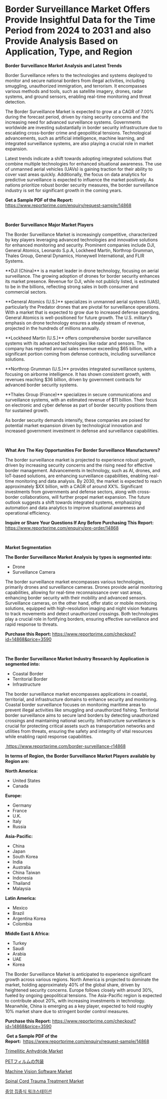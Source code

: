 <p><h1>Border Surveillance Market Offers Provide Insightful Data for the Time Period from 2024 to 2031 and also Provide Analysis Based on Application, Type, and Region</h1></p><p><strong>Border Surveillance Market Analysis and Latest Trends</strong></p>
<p><p>Border Surveillance refers to the technologies and systems deployed to monitor and secure national borders from illegal activities, including smuggling, unauthorized immigration, and terrorism. It encompasses various methods and tools, such as satellite imagery, drones, radar systems, and ground sensors, enabling real-time monitoring and threat detection.</p><p>The Border Surveillance Market is expected to grow at a CAGR of 7.00% during the forecast period, driven by rising security concerns and the increasing need for advanced surveillance systems. Governments worldwide are investing substantially in border security infrastructure due to escalating cross-border crime and geopolitical tensions. Technological advancements, such as artificial intelligence, machine learning, and integrated surveillance systems, are also playing a crucial role in market expansion.</p><p>Latest trends indicate a shift towards adopting integrated solutions that combine multiple technologies for enhanced situational awareness. The use of unmanned aerial vehicles (UAVs) is gaining traction for their ability to cover vast areas quickly. Additionally, the focus on data analytics for predictive surveillance is expected to influence the market positively. As nations prioritize robust border security measures, the border surveillance industry is set for significant growth in the coming years.</p></p>
<p><strong>Get a Sample PDF of the Report:&nbsp;</strong> <a href="https://www.reportprime.com/enquiry/request-sample/14868">https://www.reportprime.com/enquiry/request-sample/14868</a></p>
<p>&nbsp;</p>
<p><strong>Border Surveillance Major Market Players</strong></p>
<p><p>The Border Surveillance Market is increasingly competitive, characterized by key players leveraging advanced technologies and innovative solutions for enhanced monitoring and security. Prominent companies include DJI, General Atomics, Leonardo S.p.A, Lockheed Martin, Northrop Grumman, Thales Group, General Dynamics, Honeywell International, and FLIR Systems.</p><p>**DJI (China)** is a market leader in drone technology, focusing on aerial surveillance. The growing adoption of drones for border security enhances its market presence. Revenue for DJI, while not publicly listed, is estimated to be in the billions, reflecting strong sales in both consumer and commercial sectors.</p><p>**General Atomics (U.S.)** specializes in unmanned aerial systems (UAS), particularly the Predator drones that are pivotal for surveillance operations. With a market that is expected to grow due to increased defense spending, General Atomics is well-positioned for future growth. The U.S. military’s emphasis on drone technology ensures a steady stream of revenue, projected in the hundreds of millions annually.</p><p>**Lockheed Martin (U.S.)** offers comprehensive border surveillance systems with its advanced technologies like radar and sensors. The company has reported annual sales revenue exceeding $65 billion, with a significant portion coming from defense contracts, including surveillance solutions.</p><p>**Northrop Grumman (U.S.)** provides integrated surveillance systems, focusing on airborne intelligence. It has shown consistent growth, with revenues reaching $36 billion, driven by government contracts for advanced border security systems.</p><p>**Thales Group (France)** specializes in secure communications and surveillance systems, with an estimated revenue of $11 billion. Their focus on electronic and cyber defense as part of border security positions them for sustained growth.</p><p>As border security demands intensify, these companies are poised for potential market expansion driven by technological innovation and increased government investment in defense and surveillance capabilities.</p></p>
<p>&nbsp;</p>
<p><strong>What Are The Key Opportunities For Border Surveillance Manufacturers?</strong></p>
<p><p>The border surveillance market is projected to experience robust growth, driven by increasing security concerns and the rising need for effective border management. Advancements in technology, such as AI, drones, and IoT-based solutions, are enhancing surveillance capabilities, enabling real-time monitoring and data analysis. By 2030, the market is expected to reach approximately $XX billion, with a CAGR of around XX%. Significant investments from governments and defense sectors, along with cross-border collaborations, will further propel market expansion. The future outlook suggests a shift towards integrated systems, emphasizing automation and data analytics to improve situational awareness and operational efficiency.</p></p>
<p><strong>Inquire or Share Your Questions If Any Before Purchasing This Report:</strong> <a href="https://www.reportprime.com/enquiry/pre-order/14868">https://www.reportprime.com/enquiry/pre-order/14868</a></p>
<p>&nbsp;</p>
<p><strong>Market Segmentation</strong></p>
<p><strong>The Border Surveillance Market Analysis by types is segmented into:</strong></p>
<p><ul><li>Drone</li><li>Surveillance Camera</li></ul></p>
<p><p>The border surveillance market encompasses various technologies, primarily drones and surveillance cameras. Drones provide aerial monitoring capabilities, allowing for real-time reconnaissance over vast areas, enhancing border security with their mobility and advanced sensors. Surveillance cameras, on the other hand, offer static or mobile monitoring solutions, equipped with high-resolution imaging and night vision features to track movements and detect unauthorized crossings. Both technologies play a crucial role in fortifying borders, ensuring effective surveillance and rapid response to threats.</p></p>
<p><strong>Purchase this Report:&nbsp;</strong><a href="https://www.reportprime.com/checkout?id=14868&price=3590">https://www.reportprime.com/checkout?id=14868&price=3590</a></p>
<p>&nbsp;</p>
<p><strong>The Border Surveillance Market Industry Research by Application is segmented into:</strong></p>
<p><ul><li>Coastal Border</li><li>Territorial Border</li><li>Infrastructure</li></ul></p>
<p><p>The border surveillance market encompasses applications in coastal, territorial, and infrastructure domains to enhance security and monitoring. Coastal border surveillance focuses on monitoring maritime areas to prevent illegal activities like smuggling and unauthorized fishing. Territorial border surveillance aims to secure land borders by detecting unauthorized crossings and maintaining national security. Infrastructure surveillance is crucial for protecting critical assets such as transportation networks and utilities from threats, ensuring the safety and integrity of vital resources while enabling rapid response capabilities.</p></p>
<p><a href="https://www.reportprime.com/border-surveillance-r14868">&nbsp;https://www.reportprime.com/border-surveillance-r14868</a></p>
<p><strong>In terms of Region, the Border Surveillance Market Players available by Region are:</strong></p>
<p>
    <p> <strong> North America: </strong>
        <ul>
            <li>United States</li>
            <li>Canada</li>
        </ul>
        </p> 
    <p> <strong> Europe: </strong>
        <ul>
            <li>Germany</li>
            <li>France</li>
            <li>U.K.</li>
            <li>Italy</li>
            <li>Russia</li>
        </ul>
        </p> 
    <p> <strong> Asia-Pacific: </strong>
        <ul>
            <li>China</li>
            <li>Japan</li>
            <li>South Korea</li>
            <li>India</li>
            <li>Australia</li>
            <li>China Taiwan</li>
            <li>Indonesia</li>
            <li>Thailand</li>
            <li>Malaysia</li>
        </ul>
        </p> 
    <p> <strong> Latin America: </strong>
        <ul>
            <li>Mexico</li>
            <li>Brazil</li>
            <li>Argentina Korea</li>
            <li>Colombia</li>
        </ul>
        </p> 
    <p> <strong> Middle East & Africa: </strong>
        <ul>
            <li>Turkey</li>
            <li>Saudi</li>
            <li>Arabia</li>
            <li>UAE</li>
            <li>Korea</li>
        </ul>
    </p>
    </p>
<p><p>The Border Surveillance Market is anticipated to experience significant growth across various regions. North America is projected to dominate the market, holding approximately 40% of the global share, driven by heightened security concerns. Europe follows closely with around 30%, fueled by ongoing geopolitical tensions. The Asia-Pacific region is expected to contribute about 20%, with increasing investments in technology. Meanwhile, China is emerging as a key player, expected to hold roughly 10% market share due to stringent border control measures.</p></p>
<p><strong>Purchase this Report: </strong><a href="https://www.reportprime.com/checkout?id=14868&price=3590">https://www.reportprime.com/checkout?id=14868&price=3590</a></p>
<p>&nbsp;<strong>Get a Sample PDF of the Report:&nbsp;&nbsp;</strong><a href="https://www.reportprime.com/enquiry/request-sample/14868">https://www.reportprime.com/enquiry/request-sample/14868</a></p>
<p><strong></strong></p>
<p><p><a href="https://medium.com/@johnsantos2562/what-is-trimellitic-anhydride-market-f8ba4196d933">Trimellitic Anhydride Market</a></p><p><a href="https://medium.com/@alonzomoenrt8956/packaging-pet-film-market-%E3%81%AF-%E3%82%B3%E3%82%B9%E3%83%88%E7%AE%A1%E7%90%86%E3%81%A8%E5%8A%B9%E7%8E%87%E5%90%91%E4%B8%8A%E3%82%92%E5%84%AA%E5%85%88%E3%81%97%E3%81%BE%E3%81%99-%E3%81%95%E3%82%89%E3%81%AB-%E5%A0%B1%E5%91%8A%E6%9B%B8%E3%81%AF%E5%B8%82%E5%A0%B4%E3%81%AE%E9%9C%80%E8%A6%81%E9%9D%A2%E3%81%A8%E4%BE%9B%E7%B5%A6%E9%9D%A2%E3%81%AE%E4%B8%A1%E6%96%B9%E3%82%92%E3%82%AB%E3%83%90%E3%83%BC%E3%81%97%E3%81%A6%E3%81%84%E3%81%BE%E3%81%99-packaging-pet-film-53ee8a959e8d">PETフィルムの包装</a></p><p><a href="https://www.linkedin.com/pulse/machine-vision-software-market-share-size-trends-industry-hu0ec?trackingId=5Gfh5YPcSi2jr4k2xFszJw%3D%3D">Machine Vision Software Market</a></p><p><a href="https://github.com/pizolina/Market-Research-Report-List-6/blob/main/spinal-cord-trauma-treatment-market.md">Spinal Cord Trauma Treatment Market</a></p><p><a href="https://medium.com/@derrickmafrks96745/%EC%84%B8%EA%B3%84-centralized-workstation-market-%EC%9D%80-2024%EC%97%90%EC%84%9C-2031%EB%A1%9C-%EC%97%B0%ED%8F%89%EA%B7%A0-%EC%A6%9D%EA%B0%80%EC%9C%A8%EC%9D%84-%EB%B3%B4%EC%9D%BC-%EA%B2%83%EC%9C%BC%EB%A1%9C-%EC%98%88%EC%83%81%EB%90%A9%EB%8B%88%EB%8B%A4-b66dcdc60337">중앙 집중식 워크스테이션</a></p></p>